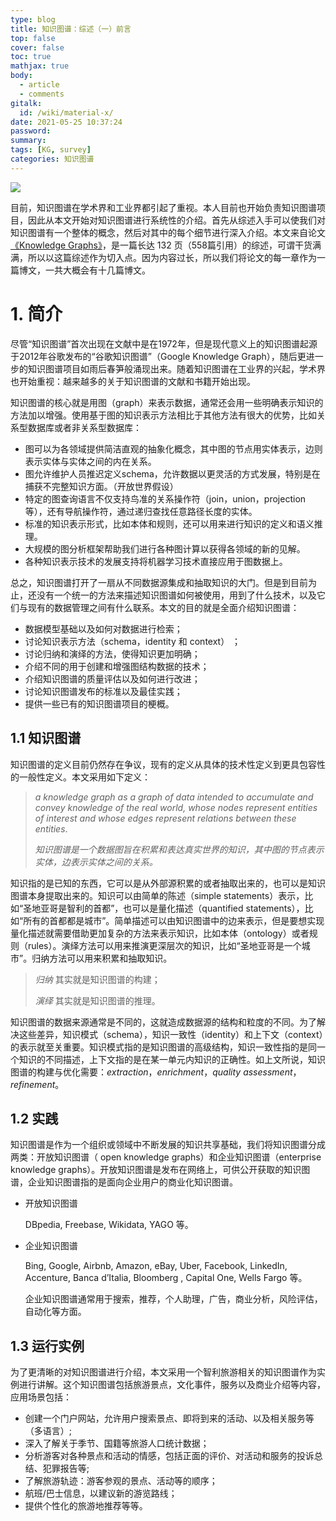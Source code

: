 ```yaml
---
type: blog
title: 知识图谱：综述（一）前言
top: false
cover: false
toc: true
mathjax: true
body:
  - article
  - comments
gitalk:
  id: /wiki/material-x/
date: 2021-05-25 10:37:24
password:
summary:
tags: [KG, survey]
categories: 知识图谱
---
```


![](https://cdn.jsdelivr.net/gh/rogerspy/blog-imgs/blog-imgs/kgicon.png)

目前，知识图谱在学术界和工业界都引起了重视。本人目前也开始负责知识图谱项目，因此从本文开始对知识图谱进行系统性的介绍。首先从综述入手可以使我们对知识图谱有一个整体的概念，然后对其中的每个细节进行深入介绍。本文来自论文[《Knowledge Graphs》](https://arxiv.org/abs/2003.02320v3)，是一篇长达 132 页（558篇引用）的综述，可谓干货满满，所以以这篇综述作为切入点。因为内容过长，所以我们将论文的每一章作为一篇博文，一共大概会有十几篇博文。

<!--more-->

# 1. 简介

尽管“知识图谱”首次出现在文献中是在1972年，但是现代意义上的知识图谱起源于2012年谷歌发布的“谷歌知识图谱”（Google Knowledge Graph），随后更进一步的知识图谱项目如雨后春笋般涌现出来。随着知识图谱在工业界的兴起，学术界也开始重视：越来越多的关于知识图谱的文献和书籍开始出现。

知识图谱的核心就是用图（graph）来表示数据，通常还会用一些明确表示知识的方法加以增强。使用基于图的知识表示方法相比于其他方法有很大的优势，比如关系型数据库或者非关系型数据库：

-   图可以为各领域提供简洁直观的抽象化概念，其中图的节点用实体表示，边则表示实体与实体之间的内在关系。
-   图允许维护人员推迟定义schema，允许数据以更灵活的方式发展，特别是在捕获不完整知识方面。（开放世界假设）
-   特定的图查询语言不仅支持鸟准的关系操作符（join，union，projection 等），还有导航操作符，通过递归查找任意路径长度的实体。
-   标准的知识表示形式，比如本体和规则，还可以用来进行知识的定义和语义推理。
-   大规模的图分析框架帮助我们进行各种图计算以获得各领域的新的见解。
-   各种知识表示技术的发展支持将机器学习技术直接应用于图数据上。

总之，知识图谱打开了一扇从不同数据源集成和抽取知识的大门。但是到目前为止，还没有一个统一的方法来描述知识图谱如何被使用，用到了什么技术，以及它们与现有的数据管理之间有什么联系。本文的目的就是全面介绍知识图谱：

-   数据模型基础以及如何对数据进行检索；
-   讨论知识表示方法（schema，identity 和 context） ；
-   讨论归纳和演绎的方法，使得知识更加明确；
-   介绍不同的用于创建和增强图结构数据的技术；
-   介绍知识图谱的质量评估以及如何进行改进；
-   讨论知识图谱发布的标准以及最佳实践；
-   提供一些已有的知识图谱项目的梗概。

## 1.1 知识图谱

知识图谱的定义目前仍然存在争议，现有的定义从具体的技术性定义到更具包容性的一般性定义。本文采用如下定义：

>   *a knowledge graph as a graph of data intended to accumulate and convey knowledge of the real world, whose nodes represent entities of interest and whose edges represent relations between these entities*. 
>
>   *知识图谱是一个数据图旨在积累和表达真实世界的知识，其中图的节点表示实体，边表示实体之间的关系。*

知识指的是已知的东西，它可以是从外部源积累的或者抽取出来的，也可以是知识图谱本身提取出来的。知识可以由简单的陈述（simple statements）表示，比如“圣地亚哥是智利的首都”，也可以是量化描述（quantified statements），比如“所有的首都都是城市”。简单描述可以由知识图谱中的边来表示，但是要想实现量化描述就需要借助更加复杂的方法来表示知识，比如本体（ontology）或者规则（rules）。演绎方法可以用来推演更深层次的知识，比如“圣地亚哥是一个城市”。归纳方法可以用来积累和抽取知识。

>   *归纳* 其实就是知识图谱的构建；
>
>   *演绎* 其实就是知识图谱的推理。

知识图谱的数据来源通常是不同的，这就造成数据源的结构和粒度的不同。为了解决这些差异，知识模式（schema），知识一致性（identity）和上下文（context）的表示就至关重要。知识模式指的是知识图谱的高级结构，知识一致性指的是同一个知识的不同描述，上下文指的是在某一单元内知识的正确性。如上文所说，知识图谱的构建与优化需要：*extraction*，*enrichment*，*quality assessment*，*refinement*。

## 1.2 实践

知识图谱是作为一个组织或领域中不断发展的知识共享基础，我们将知识图谱分成两类：开放知识图谱（ open knowledge graphs）和企业知识图谱（enterprise knowledge graphs）。开放知识图谱是发布在网络上，可供公开获取的知识图谱，企业知识图谱指的是面向企业用户的商业化知识图谱。

- 开放知识图谱

  DBpedia, Freebase, Wikidata, YAGO 等。

- 企业知识图谱

   Bing, Google, Airbnb, Amazon, eBay, Uber, Facebook, LinkedIn, Accenture, Banca d’Italia, Bloomberg , Capital One, Wells Fargo 等。

  企业知识图谱通常用于搜索，推荐，个人助理，广告，商业分析，风险评估，自动化等方面。

## 1.3 运行实例

为了更清晰的对知识图谱进行介绍，本文采用一个智利旅游相关的知识图谱作为实例进行讲解。这个知识图谱包括旅游景点，文化事件，服务以及商业介绍等内容，应用场景包括：

-   创建一个门户网站，允许用户搜索景点、即将到来的活动、以及相关服务等（多语言）;
-   深入了解关于季节、国籍等旅游人口统计数据；
-   分析游客对各种景点和活动的情感，包括正面的评价、对活动和服务的投诉总结、犯罪报告等;
-   了解旅游轨迹：游客参观的景点、活动等的顺序；
-   航班/巴士信息，以建议新的游览路线；
-   提供个性化的旅游地推荐等等。

